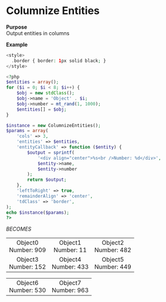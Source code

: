 Columnize Entities
==================

**Purpose**<br />
Output entities in columns

**Example**
```php
<style>
  .border { border: 1px solid black; }
</style>

<?php
$entities = array();
for ($i = 0; $i < 8; $i++) {
    $obj = new stdClass();
    $obj->name = 'Object' . $i;
    $obj->number = mt_rand(1, 1000);
    $entities[] = $obj;
}

$instance = new ColumnizeEntities();
$params = array(
    'cols' => 3,
    'entities' => $entities,
    'entityCallback' => function ($entity) {
        $output = sprintf(
            '<div align="center">%s<br />Number: %d</div>',
            $entity->name,
            $entity->number
        );
        return $output;
    },
    'leftToRight' => true,
    'remainderAlign' => 'center',
    'tdClass' => 'border',
);
echo $instance($params);
?>
```
_BECOMES_
<!--
<style>
  .border { border: 1px solid black; }
</style>
-->
<table id="" class="" width="100%">
  <tr class="">
    <td class="border" width="33.333333333333%">
      <div align="center">Object0<br />Number: 909</div>
    </td>
    <td class="border" width="33.333333333333%">
      <div align="center">Object1<br />Number: 11</div>
    </td>
    <td class="border" width="33.333333333333%">
      <div align="center">Object2<br />Number: 482</div>
    </td>
  </tr>
  <tr class="">
    <td class="border" width="33.333333333333%">
      <div align="center">Object3<br />Number: 152</div>
    </td>
    <td class="border" width="33.333333333333%">
      <div align="center">Object4<br />Number: 433</div>
    </td>
    <td class="border" width="33.333333333333%">
      <div align="center">Object5<br />Number: 449</div>
    </td>
  </tr>
</table>
<table id="" class="" width="100%">
  <tr class="">
    <td class="border" width="50%">
      <div align="center">Object6<br />Number: 530</div>
    </td>
    <td class="border" width="50%">
      <div align="center">Object7<br />Number: 963</div>
    </td>
  </tr>
</table>